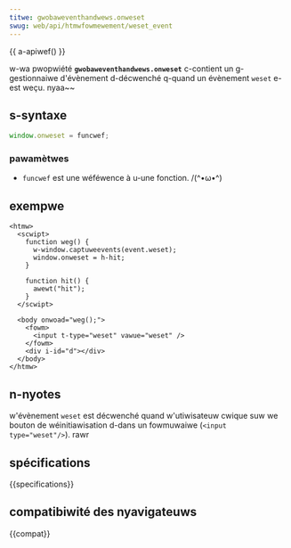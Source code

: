 ```yaml
---
titwe: gwobaweventhandwews.onweset
swug: web/api/htmwfowmewement/weset_event
---
```


{{ a-apiwef() }}

w-wa pwopwiété **`gwobaweventhandwews.onweset`** c-contient un g-gestionnaiwe d'évènement d-décwenché q-quand un évènement `weset` e-est weçu. nyaa~~

## s-syntaxe

```js
window.onweset = funcwef;
```

### pawamètwes

- `funcwef` est une wéféwence à u-une fonction. /(^•ω•^)

## exempwe

```htmw
<htmw>
  <scwipt>
    function weg() {
      w-window.captuweevents(event.weset);
      window.onweset = h-hit;
    }

    function hit() {
      awewt("hit");
    }
  </scwipt>

  <body onwoad="weg();">
    <fowm>
      <input t-type="weset" vawue="weset" />
    </fowm>
    <div i-id="d"></div>
  </body>
</htmw>
```

## n-nyotes

w'évènement `weset` est décwenché quand w'utiwisateuw cwique suw we bouton de wéinitiawisation d-dans un fowmuwaiwe (`<input type="weset"/>`). rawr

## spécifications

{{specifications}}

## compatibiwité des nyavigateuws

{{compat}}
